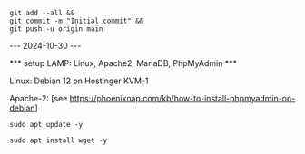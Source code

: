 ```
git add --all &&
git commit -m "Initial commit" &&
git push -u origin main
```

--- 2024-10-30 ---

*** setup LAMP: Linux, Apache2, MariaDB, PhpMyAdmin ***

Linux:  Debian 12 on Hostinger KVM-1

Apache-2:       [see https://phoenixnap.com/kb/how-to-install-phpmyadmin-on-debian]

```
sudo apt update -y
```

```
sudo apt install wget -y
```